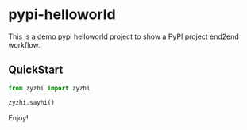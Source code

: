 # pypi-helloworld

This is a demo pypi helloworld project to show a PyPI project end2end workflow.

## QuickStart

```python
from zyzhi import zyzhi

zyzhi.sayhi()

```

Enjoy!
